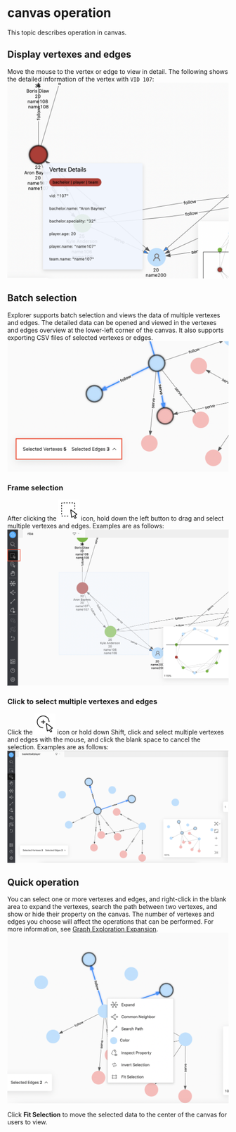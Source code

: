 # canvas operation

This topic describes operation in canvas.

## Display vertexes and edges

Move the mouse to the vertex or edge to view in detail. The following shows the detailed information of the vertex with `VID 107`:
![show](../figs/ex-ug-024-1.png)

## Batch selection

Explorer supports batch selection and views the data of multiple vertexes and edges. The detailed data can be opened and viewed in the vertexes and edges overview at the lower-left corner of the canvas. It also supports exporting CSV files of selected vertexes or edges.
![review](../figs/ex-ug-027.png)

### Frame selection

After clicking the ![frameselect](../figs/nav-frameSelect.png) icon, hold down the left button to drag and select multiple vertexes and edges. Examples are as follows:
![slect](../figs/ex-ug-023-1.png)

### Click to select multiple vertexes and edges

Click the ![singleselect](../figs/nav-singleSelect.png) icon or hold down Shift, click and select multiple vertexes and edges with the mouse, and click the blank space to cancel the selection. Examples are as follows:
![select](../figs/ex-ug-025.png)

## Quick operation

You can select one or more vertexes and edges, and right-click in the blank area to expand the vertexes, search the path between two vertexes, and show or hide their property on the canvas. The number of vertexes and edges you choose will affect the operations that can be performed. For more information, see [Graph Exploration Expansion](../operation-guide/ex-ug-graph-exploration.md).
![quick](../figs/ex-ug-026.png)

Click **Fit Selection** to move the selected data to the center of the canvas for users to view.